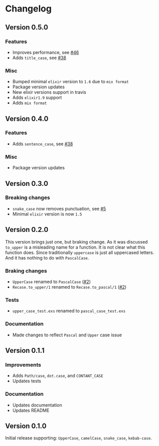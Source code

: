 # Changelog


## Version 0.5.0

### Features

- Improves performance, see [#46](https://github.com/sobolevn/recase/pull/46)
- Adds `title_case`, see [#38](https://github.com/sobolevn/recase/pull/39)

### Misc

- Bumped minimal `elixir` version to `1.6` due to `mix format`
- Package version updates
- New elixir versions support in travis
- Adds `elixir1.9` support
- Adds `mix format`


## Version 0.4.0

### Features

- Adds `sentence_case`, see [#38](https://github.com/sobolevn/recase/pull/38)

### Misc

- Package version updates


## Version 0.3.0

### Breaking changes

- `snake_case` now removes punctuation, see [#5](https://github.com/sobolevn/recase/issues/5)
- Minimal `elixir` version is now `1.5`


## Version 0.2.0

This version brings just one, but braking change. As it was discussed `to_upper` is a misleading name for a function. It is not clear what this function does. Since traditionally `uppercase` is just all uppercased letters. And it has nothing to do with `PascalCase`.

### Braking changes

- `UpperCase` renamed to `PascalCase` ([#2](https://github.com/sobolevn/recase/issues/2))
- `Recase.to_upper/1` renamed to `Recase.to_pascal/1` ([#2](https://github.com/sobolevn/recase/issues/2))

### Tests

- `upper_case_test.exs` renamed to `pascal_case_test.exs`

### Documentation

- Made changes to reflect `Pascal` and `Upper` case issue


## Version 0.1.1

### Improvements

- Adds `Path/case`, `dot.case`, and `CONTANT_CASE`
- Updates tests

### Documentation

- Updates documentation
- Updates README


## Version 0.1.0

Initial release supporting: `UpperCase`, `camelCase`, `snake_case`, `kebab-case`.
